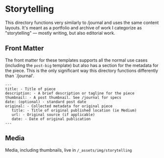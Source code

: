 # Storytelling

This directory functions very similarly to /journal and uses the same content layouts. It's meant as a portfolio and archive of work I categorize as "storytelling" — mostly writing, but also editorial work.

## Front Matter

The front matter for these templates supports all the normal use cases (including the `post-big` template) but also has a section for the metadata for the piece. This is the only significant way this directory functions differently than `/journal'.

```
---
title: - Title of piece 
description: - A brief description or tagline for the piece
thumbnail: - A post thumbnail. See /journal for specs
date: (optional) - standard post date
original: - Collected metadata for original piece
   title: - Title of original published location (ie Medium)
   url: - Original source (if applicable)
   date: - Date of original publication
---
```

## Media

Media, including thumbnails, live in `/_assets/img/storytelling`